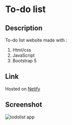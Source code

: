 # To-do list

## Description
To-do list website made with :
1. Html/css
2. JavaScript
3. Bootstrap 5

## Link
Hosted on [Netify](https://nimble-empanada-e4ed64.netlify.app/)

## Screenshot
![todolist app](https://user-images.githubusercontent.com/86771559/194447042-dfd675f5-6c42-4891-8391-241ff9a10132.PNG)
